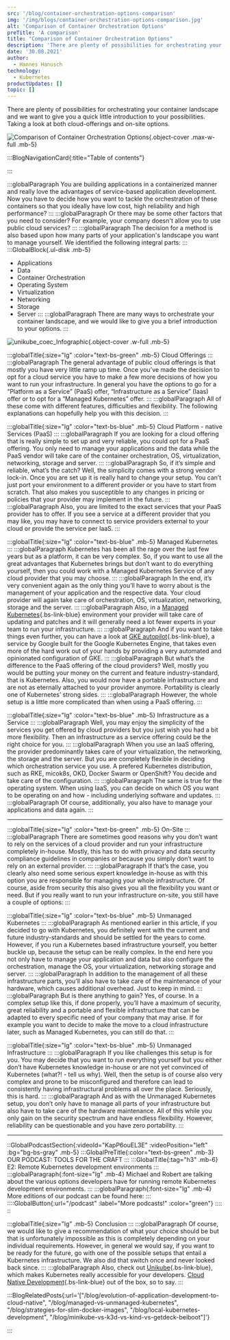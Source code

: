 ```yaml
---
src: '/blog/container-orchestration-options-comparison'
img: '/img/blogs/container-orchestration-options-comparison.jpg'
alt: 'Comparison of Container Orchestration Options'
preTitle: 'A comparison'
title: "Comparison of Container Orchestration Options"
description: 'There are plenty of possibilities for orchestrating your container landscape and we want to give you a quick little introduction to your possibilities. ✅ Cloud  ✅ On-site ✅ Comparison'
date: '30.08.2021'
author:
  - Hannes Hanusch
technology:
  - Kubernetes
productUpdates: []
topic: []
---
```

There are plenty of possibilities for orchestrating your container landscape and we want to give you a quick little introduction to your possibilities. Taking a look at both cloud-offerings and on-site options.
<!--more-->

![Comparison of Container Orchestration Options](/img/blogs/container-orchestration-options-comparison.jpg){.object-cover .max-w-full .mb-5}

:::BlogNavigationCard{:title="Table of contents"}

:::

:::globalParagraph
You are building applications in a containerized manner and really love the advantages of service-based application development. Now you have to decide how you want to tackle the orchestration of these containers so that you ideally have low cost, high reliability and high performance?
:::
:::globalParagraph
Or there may be some other factors that you need to consider? For example, your company doesn't allow you to use public cloud services?
:::
:::globalParagraph
The decision for a method is also based upon how many parts of your application's landscape you want to manage yourself. We identified the following integral parts:
:::
:::GlobalBlock{.ul-disk .mb-5}
- Applications
- Data
- Container Orchestration
- Operating System
- Virtualization
- Networking
- Storage
- Server
:::
:::globalParagraph
  There are many ways to orchestrate your container landscape, and we would like to give you a brief introduction to your options.
:::

![unikube_coec_Infographic](/img/blogs/unikube_coec_Infographic.jpg){.object-cover .w-full .mb-5}

:::globalTitle{:size="lg" :color="text-bs-green" .mb-5}
Cloud Offerings
:::
:::globalParagraph
The general advantage of public cloud offerings is that mostly you have very little ramp up time. Once you’ve made the decision to opt for a cloud service you have to make a few more decisions of how you want to run your infrastructure. In general you have the options to go for a “Platform as a Service” (PaaS) offer, “Infrastructure as a Service” (Iaas) offer or to opt for a “Managed Kubernetes” offer.
:::
:::globalParagraph
All of these come with different features, difficulties and flexibility. The following explanations can hopefully help you with this decision.
:::

:::globalTitle{:size="lg" :color="text-bs-blue" .mb-5}
Cloud Platform - native Services (PaaS)
:::
:::globalParagraph
If you are looking for a cloud offering that is really simple to set up and very reliable, you could opt for a PaaS offering. You only need to manage your applications and the data while the PaaS vendor will take care of the container orchestration, OS, virtualization, networking, storage and server.
:::
:::globalParagraph
So, if it’s simple and reliable, what’s the catch? Well, the simplicity comes with a strong vendor lock-in. Once you are set up it is really hard to change your setup. You can’t just port your environment to a different provider or you have to start from scratch. That also makes you susceptible to any changes in pricing or policies that your provider may implement in the future.
:::
:::globalParagraph
Also, you are limited to the exact services that your PaaS provider has to offer. If you see a service at a different provider that you may like, you may have to connect to service providers external to your cloud or provide the service per IaaS.
:::

:::globalTitle{:size="lg" :color="text-bs-blue" .mb-5}
Managed Kubernetes
:::
:::globalParagraph
Kubernetes has been all the rage over the last few years but as a platform, it can be very complex. So, if you want to use all the great advantages that Kubernetes brings but don’t want to do everything yourself, then you could work with a Managed Kubernetes Service of any cloud provider that you may choose.
:::
:::globalParagraph
In the end, it’s very convenient again as the only thing you’ll have to worry about is the management of your application and the respective data. Your cloud provider will again take care of orchestration, OS, virtualization, networking, storage and the server.
:::
:::globalParagraph
Also, in a [Managed Kubernetes](/blog/managed-vs-unmanaged-kubernetes/){.bs-link-blue} environment your provider will take care of updating and patches and it will generally need a lot fewer experts in your team to run your infrastructure.
:::
:::globalParagraph
And if you want to take things even further, you can have a look at [GKE autopilot](https://chaordic.io/blog/gke-autopilot-a-serverless-game-changer/){.bs-link-blue}, a service by Google built for the Google Kubernetes Engine, that takes even more of the hard work out of your hands by providing a very automated and opinionated configuration of GKE.
:::
:::globalParagraph
But what’s the difference to the PaaS offering of the cloud providers? Well, mostly you would be putting your money on the current and feature industry-standard, that is Kubernetes. Also, you would now have a portable infrastructure and are not as eternally attached to your provider anymore. Portability is clearly one of Kubernetes’ strong sides.
:::
:::globalParagraph
However, the whole setup is a little more complicated than when using a PaaS offering.
:::

:::globalTitle{:size="lg" :color="text-bs-blue" .mb-5}
Infrastructure as a Service
:::
:::globalParagraph
Well, you may enjoy the simplicity of the services you get offered by cloud providers but you just wish you had a bit more flexibility. Then an infrastructure as a service offering could be the right choice for you.
:::
:::globalParagraph
When you use an IaaS offering, the provider predominantly takes care of your virtualization, the networking, the storage and the server. But you are completely flexible in deciding which orchestration service you use. A prefered Kubernetes distribution, such as RKE, micok8s, OKD, Docker Swarm or OpenShift? You decide and take care of the configuration.
:::
:::globalParagraph
The same is true for the operating system. When using IaaS, you can decide on which OS you want to be operating on and how - including underlying software and updates.
:::
:::globalParagraph
Of course, additionally, you also have to manage your applications and data again.
:::

<hr class='mb-5'>

:::globalTitle{:size="lg" :color="text-bs-green" .mb-5}
On-Site
:::
:::globalParagraph
There are sometimes good reasons why you don’t want to rely on the services of a cloud provider and run your infrastructure completely in-house. Mostly, this has to do with privacy and data security compliance guidelines in companies or because you simply don’t want to rely on an external provider.
:::
:::globalParagraph
If that’s the case, you clearly also need some serious expert knowledge in-house as with this option you are responsible for managing your whole infrastructure. Of course, aside from security this also gives you all the flexibility you want or need. But if you really want to run your infrastructure on-site, you still have a couple of options:
:::

:::globalTitle{:size="lg" :color="text-bs-blue" .mb-5}
Unmanaged Kubernetes
:::
:::globalParagraph
As mentioned earlier in this article, if you decided to go with Kubernetes, you definitely went with the current and future industry-standards and should be settled for the years to come. However, if you run a Kubernetes based infrastructure yourself, you better buckle up, because the setup can be really complex. In the end here you not only have to manage your application and data but also configure the orchestration, manage the OS, your virtualization, networking storage and server.
:::
:::globalParagraph
In addition to the management of all these infrastructure parts, you’ll also have to take care of the maintenance of your hardware, which causes additional overhead. Just to keep in mind.
:::
:::globalParagraph
But is there anything to gain? Yes, of course. In a complex setup like this, if done properly, you’ll have a maximum of security, great reliability and a portable and flexible infrastructure that can be adapted to every specific need of your company that may arise. If for example you want to decide to make the move to a cloud infrastructure later, such as Managed Kubernetes, you can still do that.
:::

:::globalTitle{:size="lg" :color="text-bs-blue" .mb-5}
Unmanaged Infrastructure
:::
:::globalParagraph
If you like challenges this setup is for you. You may decide that you want to run everything yourself but you either don’t have Kubernetes knowledge in-house or are not yet convinced of Kubernetes (what?! - tell us why). Well, then the setup is of course also very complex and prone to be misconfigured and therefore can lead to consistently having infrastructural problems all over the place. Seriously, this is hard.
:::
:::globalParagraph
And as with the Unmanaged Kubernetes setup, you don’t only have to manage all parts of your infrastructure but also have to take care of the hardware maintenance. All of this while you only gain on the security spectrum and have endless flexibility. However, reliability can be questionable and you have zero portability.
:::

<hr class='mb-5'>

::GlobalPodcastSection{:videoId="KapP6ouEL3E" :videoPosition="left" :bg="bg-bs-gray" .mb-5}
:::GlobalPreTitle{:color="text-bs-green" .mb-3}
OUR PODCAST: TOOLS FOR THE CRAFT
:::
:::GlobalTitle{:tag="h3" .mb-6}
E2: Remote Kubernetes development environments
:::
:::globalParagraph{:font-size="lg" .mb-4}
Michael and Robert are talking about the various options developers have for running remote Kubernetes development environments.
:::
:::globalParagraph{:font-size="lg" .mb-4}
More editions of our podcast can be found here:
:::
::::GlobalButton{:url="/podcast" :label="More podcasts!" :color="green"}
::::
::

:::globalTitle{:size="lg" .mb-5}
Conclusion
:::
:::globalParagraph
Of course, we would like to give a recommendation of what your choice should be but that is unfortunately impossible as this is completely depending on your individual requirements. However, in general we would say, if you want to be ready for the future, go with one of the possible setups that entail a Kubernetes infrastructure. We also did that switch once and never looked back since.
:::
:::globalParagraph
Also, check out [Unikube](https://unikube.io/){.bs-link-blue}, which makes Kubernetes really accessible for your developers. [Cloud Native Development](/blog/evolution-of-application-development-to-cloud-native/){.bs-link-blue} out of the box, so to say.
:::


:::BlogRelatedPosts{:url='["/blog/evolution-of-application-development-to-cloud-native", "/blog/managed-vs-unmanaged-kubernetes", "/blog/strategies-for-slim-docker-images", "/blog/local-kubernetes-development", "/blog/minikube-vs-k3d-vs-kind-vs-getdeck-beiboot"]'}

:::
